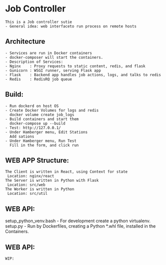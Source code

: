 # Job Controller 
```.
This is a Job controller sutie
- General idea: web interfaceto run process on remote hosts
```
## Architecture
```.
- Services are run in Docker containers
- docker-composer will start the containers.
- Description of Services:
- Nginx    : Proxy requests to static content, redis, and flask
- Gunicorn : WSGI runner, serving Flask app
- Flask    : Backend app handles job actions, logs, and talks to redis
- Redis    : RedisRQ job queue
```
## Build:
```.
- Run dockerd on host OS
- Create Docker Volumes for logs and redis 
  docker volume create job_logs
- Build containers and start them
  docker-compose up --build
- Test: http://127.0.0.1/
- Under Hamberger menu, Edit Stations
  Add sations
- Under Hamberger menu, Run Test
  Fill in the form, and click run
```
## WEB APP Structure:
```.
The Client is written in React, using Context for state
 Location: nginx/react
The Server is written in Python with Flask
 Location: src/web 
The Worker is written in Python 
 Location: src/util
```
## WEB API:
setup_python_venv.bash - For development create a python virtualenv.
setup.py - Run by Dockerfiles, creating a Python *.whl file, installed in the Containers.
## WEB API:
```.
WIP:
```

